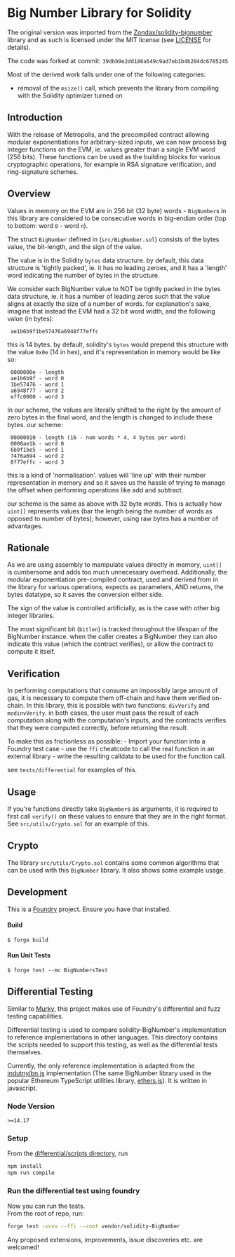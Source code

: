 ﻿# Big Number Library for Solidity

The original version was imported from the [Zondax/solidity-bignumber](https://github.com/Zondax/solidity-BigNumber) library and as such is licensed under the MIT license (see [LICENSE](./LICENSE) for details).

The code was forked at commit: `39dbb9e2dd186a549c9ad7eb1b4b204dc6705245`

Most of the derived work falls under one of the following categories:

-   removal of the `msize()` call, which prevents the library from compiling with the Solidity optimizer turned on

## Introduction

With the release of Metropolis, and the precompiled contract allowing modular exponentiations for arbitrary-sized inputs, we can now process big integer functions on the EVM, ie. values greater than a single EVM word (256 bits). These functions can be used as the building blocks for various cryptographic operations, for example in RSA signature verification, and ring-signature schemes.

## Overview

Values in memory on the EVM are in 256 bit (32 byte) words - `BigNumber`s in this library are considered to be consecutive words in big-endian order (top to bottom: word `0` - word `n`).

The struct `BigNumber` defined in (`src/BigNumber.sol`) consists of the bytes value, the bit-length, and the sign of the value.

The value is in the Solidity `bytes` data structure. by default, this data structure is 'tightly packed', ie. it has no leading zeroes, and it has a 'length' word indicating the number of bytes in the structure.

We consider each BigNumber value to NOT be tightly packed in the bytes data structure, ie. it has a number of leading zeros such that the value aligns at exactly the size of a number of words.
for explanation's sake, imagine that instead the EVM had a 32 bit word width, and the following value (in bytes):

     ae1b6b9f1be57476a6948f77effc

this is 14 bytes. by default, solidity's `bytes` would prepend this structure with the value `0x0e` (14 in hex), and it's representation in memory would be like so:

     0000000e - length
     ae1b6b9f - word 0
     1be57476 - word 1
     a6948f77 - word 2
     effc0000 - word 3

In our scheme, the values are literally shifted to the right by the amount of zero bytes in the final word, and the length is changed to include these bytes.
our scheme:

     00000010 - length (16 - num words * 4, 4 bytes per word)
     0000ae1b - word 0
     6b9f1be5 - word 1
     7476a694 - word 2
     8f77effc - word 3

this is a kind of 'normalisation'. values will 'line up' with their number representation in memory and so it saves us the hassle of trying to manage the offset when performing operations like add and subtract.

our scheme is the same as above with 32 byte words. This is actually how `uint[]` represents values (bar the length being the number of words as opposed to number of bytes); however, using raw bytes has a number of advantages.

## Rationale

As we are using assembly to manipulate values directly in memory, `uint[]` is cumbersome and adds too much unnecessary overhead.
Additionally, the modular exponentiation pre-compiled contract, used and derived from in the library for various operations, expects as parameters, AND returns, the bytes datatype, so it saves the conversion either side.

The sign of the value is controlled artificially, as is the case with other big integer libraries.

The most significant bit (`bitlen`) is tracked throughout the lifespan of the BigNumber instance. when the caller creates a BigNumber they can also indicate this value (which the contract verifies), or allow the contract to compute it itself.

## Verification

In performing computations that consume an impossibly large amount of gas, it is necessary to compute them off-chain and have them verified on-chain. In this library, this is possible with two functions: `divVerify` and `modinvVerify`. in both cases, the user must pass the result of each computation along with the computation's inputs, and the contracts verifies that they were computed correctly, before returning the result.

To make this as frictionless as possible: - Import your function into a Foundry test case - use the `ffi` cheatcode to call the real function in an external library - write the resulting calldata to be used for the function call.

see `tests/differential` for examples of this.

## Usage

If you're functions directly take `BigNumber`s as arguments, it is required to first call `verify()` on these values to ensure that they are in the right format. See `src/utils/Crypto.sol` for an example of this.

## Crypto

The library `src/utils/Crypto.sol` contains some common algorithms that can be used with this `BigNumber` library. It also shows some example usage.

## Development

This is a [Foundry](https://github.com/foundry-rs/foundry/) project. Ensure you have that installed.

#### Build

```
$ forge build
```

#### Run Unit Tests

```
$ forge test --mc BigNumbersTest
```

## Differential Testing

Similar to [Murky](https://github.com/dmfxyz/murky/), this project makes use of Foundry's differential and fuzz testing capabilities.

Differential testing is used to compare solidity-BigNumber's implementation to reference implementations in other languages. This directory contains the scripts needed to support this testing, as well as the differential tests themselves.

Currently, the only reference implementation is adapted from the [indutny/bn.js](https://github.com/indutny/bn.js/) implementation (The same BigNumber library used in the popular Ethereum TypeScript utilities library, [ethers.js](https://docs.ethers.io/v5/)). It is written in javascript.

### Node Version

`>=14.17`

### Setup

From the [differential/scripts directory](./differential/scripts/), run

```sh
npm install
npm run compile
```

### Run the differential test using foundry

Now you can run the tests.  
From the root of repo, run:

```sh
forge test -vvvv --ffi --root vendor/solidity-BigNumber
```

Any proposed extensions, improvements, issue discoveries etc. are welcomed!
